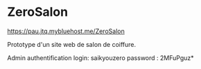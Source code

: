 # ZeroSalon

https://pau.jtq.mybluehost.me/ZeroSalon

Prototype d'un site web de salon de coiffure. 

Admin authentification 
login: saikyouzero
password : 2MFuPguz*
